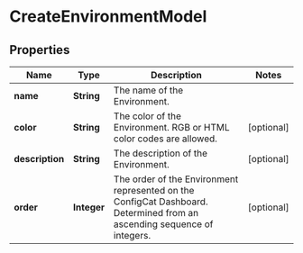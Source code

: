 

# CreateEnvironmentModel


## Properties

| Name | Type | Description | Notes |
|------------ | ------------- | ------------- | -------------|
|**name** | **String** | The name of the Environment. |  |
|**color** | **String** | The color of the Environment. RGB or HTML color codes are allowed. |  [optional] |
|**description** | **String** | The description of the Environment. |  [optional] |
|**order** | **Integer** | The order of the Environment represented on the ConfigCat Dashboard. Determined from an ascending sequence of integers. |  [optional] |



